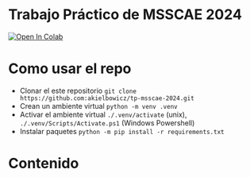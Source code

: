 # Trabajo Práctico de MSSCAE 2024 
[![Open In Colab](https://colab.research.google.com/assets/colab-badge.svg)](https://colab.research.google.com/github/akielbowicz/tp-msscae-2024/blob/main/notebooks/MIP.ipynb)

# Como usar el repo

- Clonar el este repositorio `git clone https://github.com:akielbowicz/tp-msscae-2024.git`
- Crean un ambiente virtual `python -m venv .venv`
- Activar el ambiente virtual `./.venv/activate` (unix), `./.venv/Scripts/Activate.ps1` (Windows Powershell)
- Instalar paquetes `python -m pip install -r requirements.txt`

# Contenido

